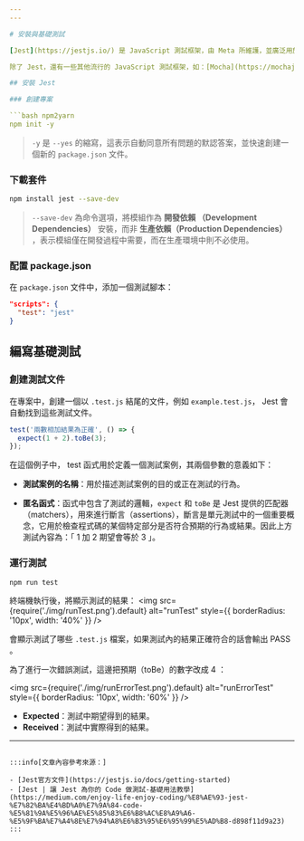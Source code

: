 ```yaml
---
---

# 安裝與基礎測試

[Jest](https://jestjs.io/) 是 JavaScript 測試框架，由 Meta 所維護，並廣泛用於測試 React 應用程序，主要用於撰寫自動化的單元測試和整合測試。

除了 Jest，還有一些其他流行的 JavaScript 測試框架，如：[Mocha](https://mochajs.org/)、[Jasmine](https://jasmine.github.io/)、[Karma](https://karma-runner.github.io/)。

## 安裝 Jest

### 創建專案

```bash npm2yarn
npm init -y
```

> `-y` 是 `--yes` 的縮寫，這表示自動同意所有問題的默認答案，並快速創建一個新的 `package.json` 文件。

### 下載套件

```bash npm2yarn
npm install jest --save-dev
```

> `--save-dev` 為命令選項，將模組作為 **開發依賴 （Development Dependencies）** 安裝，而非 **生產依賴（Production Dependencies）** ，表示模組僅在開發過程中需要，而在生產環境中則不必使用。

### 配置 package.json

在 `package.json` 文件中，添加一個測試腳本：

```json
"scripts": {
  "test": "jest"
}
```

## 編寫基礎測試

### 創建測試文件

在專案中，創建一個以 `.test.js` 結尾的文件，例如 `example.test.js`， Jest 會自動找到這些測試文件。

```js
test('兩數相加結果為正確', () => {
  expect(1 + 2).toBe(3);
});
```

在這個例子中， test 函式用於定義一個測試案例，其兩個參數的意義如下：

- **測試案例的名稱**：用於描述測試案例的目的或正在測試的行為。

- **匿名函式**：函式中包含了測試的邏輯，`expect` 和 `toBe` 是 Jest 提供的匹配器（matchers），用來進行斷言（assertions），斷言是單元測試中的一個重要概念，它用於檢查程式碼的某個特定部分是否符合預期的行為或結果。因此上方測試內容為：「 1 加 2 期望會等於 3 」。

### 運行測試

```bash npm2yarn
npm run test
```

終端機執行後，將顯示測試的結果：
<img src={require('./img/runTest.png').default} alt="runTest" style={{ borderRadius: '10px', width: '40%' }} />

會顯示測試了哪些 `.test.js` 檔案，如果測試內的結果正確符合的話會輸出 PASS 。

為了進行一次錯誤測試，這邊把預期（toBe）的數字改成 4 ：

<img src={require('./img/runErrorTest.png').default} alt="runErrorTest" style={{ borderRadius: '10px', width: '60%' }} />

- **Expected**：測試中期望得到的結果。
- **Received**：測試中實際得到的結果。

---
```

:::info[文章內容參考來源：]

- [Jest官方文件](https://jestjs.io/docs/getting-started)
- [Jest | 讓 Jest 為你的 Code 做測試-基礎用法教學](https://medium.com/enjoy-life-enjoy-coding/%E8%AE%93-jest-%E7%82%BA%E4%BD%A0%E7%9A%84-code-%E5%81%9A%E5%96%AE%E5%85%83%E6%B8%AC%E8%A9%A6-%E5%9F%BA%E7%A4%8E%E7%94%A8%E6%B3%95%E6%95%99%E5%AD%B8-d898f11d9a23)
:::
